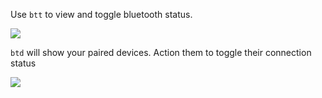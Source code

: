 Use `btt` to view and toggle bluetooth status.

![](https://i.imgur.com/Wjry0Nv.png)

`btd` will show your paired devices. Action them to toggle their connection status

![](https://i.imgur.com/1nGd8bP.png)
